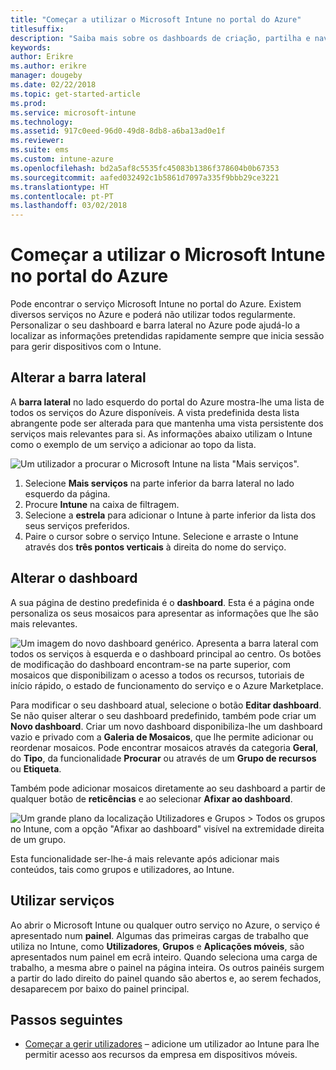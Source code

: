```yaml
---
title: "Começar a utilizar o Microsoft Intune no portal do Azure"
titlesuffix: 
description: "Saiba mais sobre os dashboards de criação, partilha e navegação do Microsoft Intune no portal do Azure."
keywords: 
author: Erikre
ms.author: erikre
manager: dougeby
ms.date: 02/22/2018
ms.topic: get-started-article
ms.prod: 
ms.service: microsoft-intune
ms.technology: 
ms.assetid: 917c0eed-96d0-49d8-8db8-a6ba13ad0e1f
ms.reviewer: 
ms.suite: ems
ms.custom: intune-azure
ms.openlocfilehash: bd2a5af8c5535fc45083b1386f378604b0b67353
ms.sourcegitcommit: aafed032492c1b5861d7097a335f9bbb29ce3221
ms.translationtype: HT
ms.contentlocale: pt-PT
ms.lasthandoff: 03/02/2018
---
```

# <a name="getting-started-with-microsoft-intune-in-the-azure-portal"></a>Começar a utilizar o Microsoft Intune no portal do Azure

Pode encontrar o serviço Microsoft Intune no portal do Azure. Existem diversos serviços no Azure e poderá não utilizar todos regularmente. Personalizar o seu dashboard e barra lateral no Azure pode ajudá-lo a localizar as informações pretendidas rapidamente sempre que inicia sessão para gerir dispositivos com o Intune.

## <a name="changing-the-sidebar"></a>Alterar a barra lateral

A __barra lateral__ no lado esquerdo do portal do Azure mostra-lhe uma lista de todos os serviços do Azure disponíveis. A vista predefinida desta lista abrangente pode ser alterada para que mantenha uma vista persistente dos serviços mais relevantes para si. As informações abaixo utilizam o Intune como o exemplo de um serviço a adicionar ao topo da lista.

![Um utilizador a procurar o Microsoft Intune na lista "Mais serviços".](./media/azure-add-intune1.png)

1. Selecione **Mais serviços** na parte inferior da barra lateral no lado esquerdo da página.
2. Procure **Intune** na caixa de filtragem.
3. Selecione a **estrela** para adicionar o Intune à parte inferior da lista dos seus serviços preferidos.
4. Paire o cursor sobre o serviço Intune. Selecione e arraste o Intune através dos **três pontos verticais** à direita do nome do serviço.

## <a name="changing-the-dashboard"></a>Alterar o dashboard

A sua página de destino predefinida é o **dashboard**. Esta é a página onde personaliza os seus mosaicos para apresentar as informações que lhe são mais relevantes.

![Um imagem do novo dashboard genérico. Apresenta a barra lateral com todos os serviços à esquerda e o dashboard principal ao centro. Os botões de modificação do dashboard encontram-se na parte superior, com mosaicos que disponibilizam o acesso a todos os recursos, tutoriais de início rápido, o estado de funcionamento do serviço e o Azure Marketplace.](./media/azure-default-dashboard.png)

Para modificar o seu dashboard atual, selecione o botão **Editar dashboard**. Se não quiser alterar o seu dashboard predefinido, também pode criar um **Novo dashboard**. Criar um novo dashboard disponibiliza-lhe um dashboard vazio e privado com a **Galeria de Mosaicos**, que lhe permite adicionar ou reordenar mosaicos. Pode encontrar mosaicos através da categoria **Geral**, do **Tipo**, da funcionalidade **Procurar** ou através de um **Grupo de recursos** ou **Etiqueta**.

Também pode adicionar mosaicos diretamente ao seu dashboard a partir de qualquer botão de **reticências** e ao selecionar **Afixar ao dashboard**.

![Um grande plano da localização Utilizadores e Grupos > Todos os grupos no Intune, com a opção "Afixar ao dashboard" visível na extremidade direita de um grupo.](./media/azure-pin-to-dashboard.png)

Esta funcionalidade ser-lhe-á mais relevante após adicionar mais conteúdos, tais como grupos e utilizadores, ao Intune.

## <a name="using-services"></a>Utilizar serviços

Ao abrir o Microsoft Intune ou qualquer outro serviço no Azure, o serviço é apresentado num **painel**. Algumas das primeiras cargas de trabalho que utiliza no Intune, como **Utilizadores**, **Grupos** e **Aplicações móveis**, são apresentados num painel em ecrã inteiro. Quando seleciona uma carga de trabalho, a mesma abre o painel na página inteira. Os outros painéis surgem a partir do lado direito do painel quando são abertos e, ao serem fechados, desaparecem por baixo do painel principal.

## <a name="next-steps"></a>Passos seguintes

* [Começar a gerir utilizadores](get-started-users.md) – adicione um utilizador ao Intune para lhe permitir acesso aos recursos da empresa em dispositivos móveis.
